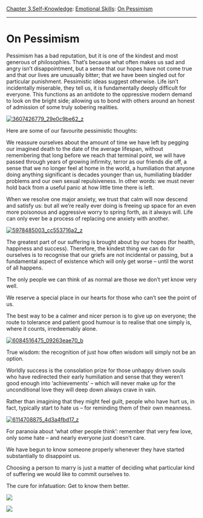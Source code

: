 [Chapter 3.Self-Knowledge](https://www.theschooloflife.com/thebookoflife/category/self-knowledge/): [Emotional Skills](https://www.theschooloflife.com/thebookoflife/category/self-knowledge/emotional-skills/): [On Pessimism](https://www.theschooloflife.com/thebookoflife/on-pessimism/)

* * *

# On Pessimism

Pessimism has a bad reputation, but it is one of the kindest and most generous of philosophies. That’s because what often makes us sad and angry isn’t disappointment, but a sense that our hopes have not come true and that our lives are unusually bitter; that we have been singled out for particular punishment. Pessimistic ideas suggest otherwise. Life isn’t incidentally miserable, they tell us, it is fundamentally deeply difficult for everyone. This functions as an antidote to the oppressive modern demand to look on the bright side; allowing us to bond with others around an honest of admission of some truly sobering realities.

[![3607426779_29e0c9be62_z](https://www.theschooloflife.com/thebookoflife/wp-content/uploads/2015/11/3607426779_29e0c9be62_z.jpg)](http://www.thebookoflife.org/wp-content/uploads/2015/11/3607426779_29e0c9be62_z.jpg)

Here are some of our favourite pessimistic thoughts:

We reassure ourselves about the amount of time we have left by pegging our imagined death to the date of the average lifespan, without remembering that long before we reach that terminal point, we will have passed through years of growing infirmity, terror as our friends die off, a sense that we no longer feel at home in the world, a humiliation that anyone doing anything significant is decades younger than us, humiliating bladder problems and our own sexual repulsiveness. In other words: we must never hold back from a useful panic at how little time there is left.

When we resolve one major anxiety, we trust that calm will now descend and satisfy us: but all we’re really ever doing is freeing up space for an even more poisonous and aggressive worry to spring forth, as it always will. Life can only ever be a process of replacing one anxiety with another.

[![5978485003_cc553716a2_z](https://www.theschooloflife.com/thebookoflife/wp-content/uploads/2015/11/5978485003_cc553716a2_z.jpg)](http://www.thebookoflife.org/wp-content/uploads/2015/11/5978485003_cc553716a2_z.jpg)

The greatest part of our suffering is brought about by our hopes (for health, happiness and success). Therefore, the kindest thing we can do for ourselves is to recognise that our griefs are not incidental or passing, but a fundamental aspect of existence which will only get worse – until the worst of all happens.

The only people we can think of as normal are those we don’t yet know very well.

We reserve a special place in our hearts for those who can’t see the point of us.

The best way to be a calmer and nicer person is to give up on everyone; the route to tolerance and patient good humour is to realise that one simply is, where it counts, irredeemably alone.

[![6084516475_09263eae70_b](https://www.theschooloflife.com/thebookoflife/wp-content/uploads/2015/11/6084516475_09263eae70_b.jpg)](http://www.thebookoflife.org/wp-content/uploads/2015/11/6084516475_09263eae70_b.jpg)

True wisdom: the recognition of just how often wisdom will simply not be an option.

Worldly success is the consolation prize for those unhappy driven souls who have redirected their early humiliation and sense that they weren’t good enough into ‘achievements’ – which will never make up for the unconditional love they will deep down always crave in vain.

Rather than imagining that they might feel guilt, people who have hurt us, in fact, typically start to hate us – for reminding them of their own meanness.

[![6114708875_4d3a4fbd17_z](https://www.theschooloflife.com/thebookoflife/wp-content/uploads/2015/11/6114708875_4d3a4fbd17_z.jpg)](http://www.thebookoflife.org/wp-content/uploads/2015/11/6114708875_4d3a4fbd17_z.jpg)

For paranoia about ‘what other people think’: remember that very few love, only some hate – and nearly everyone just doesn’t care.

We have begun to know someone properly whenever they have started substantially to disappoint us.

Choosing a person to marry is just a matter of deciding what particular kind of suffering we would like to commit ourselves to.

The cure for infatuation: Get to know them better.

[![](https://img.youtube.com/vi/5jADnNpx3R4/0.jpg)](https://www.youtube.com/embed/5jADnNpx3R4 '')

[![](https://img.youtube.com/vi/UqJdmbglOtw/0.jpg)](https://www.youtube.com/embed/UqJdmbglOtw '')
